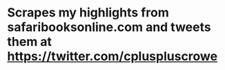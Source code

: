 # Scrapes my highlights from safaribooksonline.com and tweets them at https://twitter.com/cpluspluscrowe
